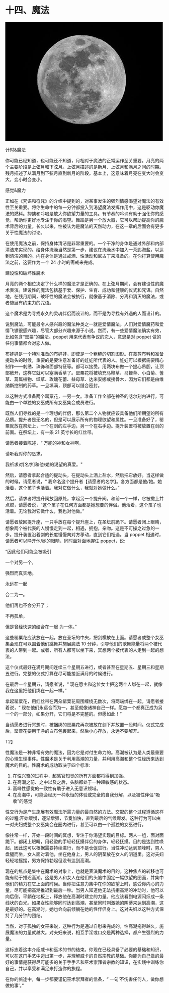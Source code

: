 # 十四、魔法

![C:\Users\User\Downloads\mike-petrucci-607505-unsplash.jpg](img/00006.jpeg)

计时&魔法

你可能已经知道，也可能还不知道，月相对于魔法的正常运作至关重要。月亮的两个主要阶段是上弦月和下弦月。上弦月描述的是新月、上弦月和满月之间的时期。残月描述了从满月到下弦月直到新月的阶段。基本上，这意味着月亮在变大时会变大，变小时会变小。

感觉&魔力

正如在《咒语和符咒》的介绍中提到的，对某事发生的强烈情感渴望对魔法的有效性至关重要。将你生命中的每一分钟都投入到渴望魔法发挥作用中，这是驱动你魔法的燃料。押韵和吟唱是放大你欲望力量的工具。有节奏的吟诵有助于强化你的感觉，帮助你更好地专注于你的渴望。舞蹈是另一个放大器，它可以帮助提高你的魔术背后的力量。长久以来，性被认为是魔法的天然动力，在这一章的后面会有更多关于性魔法的讨论。

在使用魔法之前，保持身体清洁是非常重要的。一个干净的身体是通过外部和内部清洁来实现的。给身体洗澡当然是第一步，建议在洗澡水中加入一茶匙海盐，以达到清洁的目的。内在身体是通过戒酒、性活动和尼古丁来准备的。在你打算使用魔法之前，这要作为一个 24 小时的斋戒来完成。

建设性和破坏性魔术

月亮的两个相位决定了什么样的魔法才是正确的。在上弦月期间，会有建设性的魔术表演。建设性的魔法包括基于爱、保护、生育、成功和健康的仪式和咒语。自然地，在残月期间，破坏性的魔法会被执行，就像基于消除、分离和消灭的魔法，或者施展有约束力的咒语。

这个魔术是为寻找永久的灵魂伴侣而设计的，而不是为寻找有外遇的人而设计的。

说到魔法，可能最令人感兴趣的魔法种类之一就是爱情魔法。人们对爱情魔药和爱情飞镖很感兴趣，尽管大部分兴趣来源于小说。然而，有一些爱情魔法确实有效，比如包含“罂粟”的魔法。poppet 用来代表有争议的恋人，意思是对 poppet 做的任何事情都会对恋人做。

布娃娃是一个特别准备的布娃娃，即使是一个粗糙的切割图形。在裁剪布料和准备提动头的时候，重要的是要注意准备好的娃娃所代表的人。娃娃可以根据需要精心制作——刺绣、珠饰和面部特征等。都可以接受。用两块布做一个提心吊胆，让顶部敞开，这样它就可以塞满香草了。罂粟花将被填充马鞭草、马鞭草、小白菊、蓍草、蒿属植物、缬草、玫瑰花蕾、益母草、达米安娜或接骨木，因为它们都是由维纳斯控制的药草。一旦填满，顶部可以缝合密封。

以这种方式准备两个罂粟花，一男一女。准备工作全部在神圣的喀尔刻内进行，可能由一个单独的女巫或所有女巫集会成员进行。

既然人们寻找的是一个理想的伴侣，那么第二个人物就应该具备他们所期望的所有品质。提升者是无名的，但是可以展示所有的物理欲望和属性。一旦准备好了，罂粟就放在祭坛上，一个在剑的左手边，另一个在右手边。提升装置将被放置在剑的前面。在祭坛上，有一条 21 英寸长的红丝带。

请愿者接着陈述，“ 万能的神和女神啊，

请听我对你的恳求。

我祈求对[名字]和他/她的渴望的真爱。"

然后，请愿者拿起合适的提动头，在提动头上洒上盐水，然后把它放好。当这样做的时候，请愿者说，“ 我命名这个提升者【请愿者的名字】。各方面都是他/她。她活着，这个孩子也活着。我对它做什么，我就对她做什么。”

然后，请求者将提升阀放回原处，拿起另一个提升阀。和前一个一样，它被撒上并点燃，请愿者说，“这个孩子在任何方面都是她想要的伴侣。他活着，这个孩子也活着。无论我对它做什么，我也对他做。”

请愿者放回提升座，一只手放在每个提升座上，在圣坛前跪下。请愿者闭上眼睛，想象两个被代表的人慢慢走到一起，相遇，拥抱，亲吻。这是不可操之过急的一步。提升装置沿着剑的长度慢慢向对方移动，直到它们相遇。当 poppet 相遇时，请愿者可以睁开他/她的眼睛，同时面对面地握住 poppet，说:

“因此他们可能会被吸引

一个对另一个，

强烈而真实地。

永远在一起

合二为一。

他们再也不会分开了；

不再孤单，

但是曾经快速的结合在一起
为一体。”

这些罂粟花应该放在一起，放在圣坛的中央，把剑横放在上面。请愿者或整个女巫集会现在可以围着他们跳舞并施展魔法 10 分钟，引导他们的歌舞能量将两个被代表的人带到一起。或者，所有人都可以坐下来，冥想两个被代表的人走到一起的想法。

这个仪式最好在满月期间连续三个星期五进行，或者甚至在星期五、星期三和星期五进行。完整的仪式打算在尽可能接近满月的时候进行。

在最后一个星期五，请愿者说，“ 现在愿主和这位女士把这两个人绑在一起，就像我在这里把他们绑在一起一样。”

拿起罂粟花，用红丝带在两朵罂粟花周围缠绕无数次，将两端绑在一起。请愿者接着说，“ 现在他们永远合而为一，甚至就像诸神自己一样。愿每一个都真正成为另一个的一部分，如果分开，它们将是不完整的。但愿如此！”

当请愿者进行冥想时，被捆绑的罂粟花再次被放在剑下并放置一段时间。仪式完成后，罂粟花要用干净的白布包裹起来，然后小心存放，永远不要解开。

T2】

性魔法是一种非常有效的魔法，因为它是对付生命力的。高潮被认为是人类最重要的心理生理事件。性魔术是关于利用高潮的力量，并利用高潮和整个性经历来达到魔术的目的。性魔术的成功取决于四个标准:

1.  在性兴奋的过程中，超感官知觉的所有方面都将得到加强。
2.  在高潮之前、之中以及之后，头脑都处于一种超敏感的状态。
3.  高峰性感觉的一致性有助于进入无意识领域。
4.  在高潮中，可能会经历一种永恒的体验或完全的自我分解，以及被性伴侣“吸收”的感觉

性交行为是产生施展有效魔法所需力量的最自然的方法。交配的整个过程遵循这样的过程:开始缓慢，逐渐增强，节奏加快，直到最后的气候爆发。这种行为可以由一对夫妇或整个女巫集会在圈内进行，甚至可以由一个孤独的女巫进行。

像往常一样，开始一段时间的冥想，专注于你渴望实现的目标。两人一组，面对面跪下。都闭上眼睛，用轻盈的手轻轻抚摸伴侣的身体，轻轻抚摸。目的是达到性唤起，因此这可以根据需要持续进行，而不是仓促进行。当性冲动达到顶峰时，男人盘腿而坐，女人面对着他，坐在他身上，男人的阴茎放在女人的阴道里。这对夫妇轻轻地摇摆，男方保持勃起但没有达到高潮。

现在的焦点是集中在魔术的对象上，也就是表演魔术的目的。这种焦点的转移也可能有助于推迟高潮。这是男人和女人在他们的头脑中固定一幅欲望的图画，并集中他们的精力在它上面的时候。当你把注意力集中在你的欲望上时，感受你内心的力量，尽可能把高潮推迟到最后一秒。当男人知道他无法抗拒高潮的冲动时，他可以向后倒，平躺在地板上，释放他在高潮时建立的力量。他应该看到电源闪烁成一条线状的白光。如果女性能够同时达到高潮，甚至同时刺激她的阴蒂来达到高潮，这是最好的。在高潮时，她也会向前倾躺在她的性伴侣身上。这对夫妇以这种方式保持了几分钟的团结。

当然，对于孤独的女巫来说，这种行为是通过自慰来完成的，性高潮拖得越久，施展魔法的力量就越大。对夫妇来说，相互手淫或口交是两种选择，都产生强烈的力量。

这标志着这本介绍威卡和巫术的书的结束。你现在已经具备了必要的基础和知识，可以在这门手艺中迈出第一步，并理解威卡的自然宗教的基础。你能为自己做的最好的事情是获得尽可能多的关于手手艺和巫术崇拜者宗教的知识，在实践中训练你自己，并以享受和满足来打造你的旅程。

在你的旅途中，每一步都要谨记巫术崇拜者的信条，“ 一句‘不伤害任何人，做你想做的事’。”
